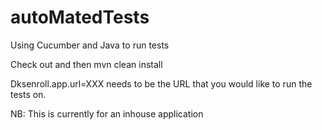 # autoMatedTests
Using Cucumber and Java to run tests

Check out and then
mvn clean install

Dksenroll.app.url=XXX
needs to be the URL that you would like to run the tests on.

NB: This is currently for an inhouse application
